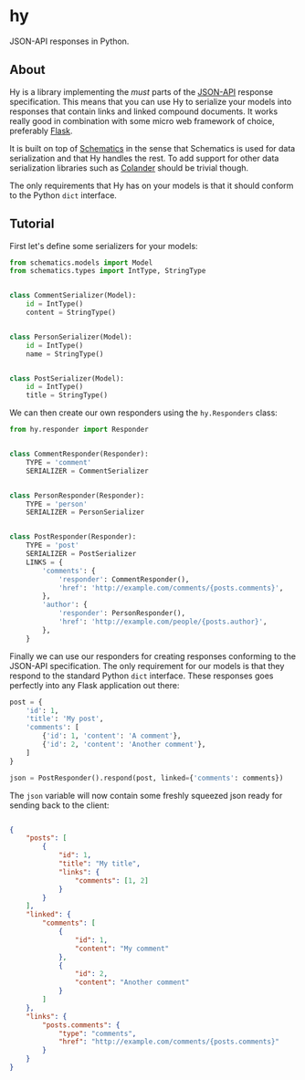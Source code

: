 hy
==
JSON-API responses in Python.

About
-----
Hy is a library implementing the _must_ parts of the [JSON-API](http://jsonapi.org) response specification. This means that you can use Hy to serialize your models into responses that contain links and linked compound documents. It works really good in combination with some micro web framework of choice, preferably [Flask](http://flask.pocoo.org).

It is built on top of [Schematics](https://schematics.readthedocs.org/en/latest/) in the sense that Schematics is used for data serialization and that Hy handles the rest. To add support for other data serialization libraries such as [Colander](http://docs.pylonsproject.org/projects/colander/en/latest/) should be trivial though.

The only requirements that Hy has on your models is that it should conform to the Python `dict` interface.

Tutorial
--------

First let's define some serializers for your models:

```python
from schematics.models import Model
from schematics.types import IntType, StringType


class CommentSerializer(Model):
    id = IntType()
    content = StringType()


class PersonSerializer(Model):
    id = IntType()
    name = StringType()


class PostSerializer(Model):
    id = IntType()
    title = StringType()
```

We can then create our own responders using the `hy.Responders` class:

```python
from hy.responder import Responder


class CommentResponder(Responder):
    TYPE = 'comment'
    SERIALIZER = CommentSerializer


class PersonResponder(Responder):
    TYPE = 'person'
    SERIALIZER = PersonSerializer


class PostResponder(Responder):
    TYPE = 'post'
    SERIALIZER = PostSerializer
    LINKS = {
        'comments': {
            'responder': CommentResponder(),
            'href': 'http://example.com/comments/{posts.comments}',
        },
        'author': {
            'responder': PersonResponder(),
            'href': 'http://example.com/people/{posts.author}',
        },
    }
```

Finally we can use our responders for creating responses conforming to the JSON-API specification. The only requirement for our models is that they respond to the standard Python `dict` interface. These responses goes perfectly into any Flask application out there:

```python
post = {
    'id': 1,
    'title': 'My post',
    'comments': [
        {'id': 1, 'content': 'A comment'},
        {'id': 2, 'content': 'Another comment'},
    ]
}

json = PostResponder().respond(post, linked={'comments': comments})

```

The `json` variable will now contain some freshly squeezed json ready for sending back to the client:

```json

{
    "posts": [
        {
            "id": 1,
            "title": "My title",
            "links": {
                "comments": [1, 2]
            }
        }
    ],
    "linked": {
        "comments": [
            {
                "id": 1,
                "content": "My comment"
            },
            {
                "id": 2,
                "content": "Another comment"
            }
        ]
    },
    "links": {
        "posts.comments": {
            "type": "comments",
            "href": "http://example.com/comments/{posts.comments}"
        }
    }
}
```
